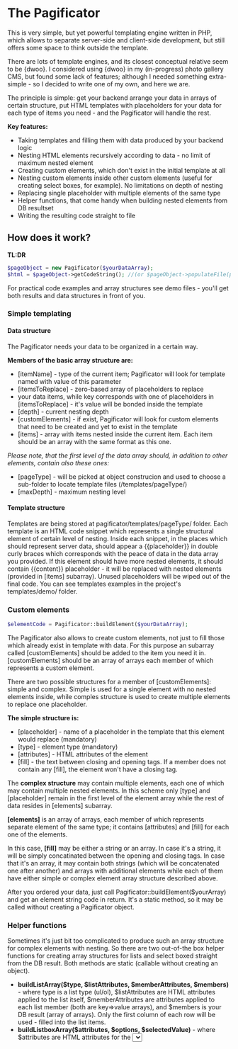 # The Pagificator
This is very simple, but yet powerful templating engine written in PHP, which allows to separate server-side and client-side development, but still offers some space to think outside the template. 

There are lots of template engines, and its closest conceptual relative seem to be {dwoo}. I considered using {dwoo} in my (in-progress) photo gallery CMS, but found some lack of features; although I needed something extra-simple - so I decided to write one of my own, and here we are.

The principle is simple: get your backend arrange your data in arrays of certain structure, put HTML templates with placeholders for your data for each type of items you need - and the Pagificator will handle the rest.

**Key features:**
* Taking templates and filling them with data produced by your backend logic
* Nesting HTML elements recursively according to data - no limit of maximum nested element
* Creating custom elements, which don't exist in the initial template at all
* Nesting custom elements inside other custom elements (useful for creating select boxes, for example). No limitations on depth of nesting
* Replacing single placeholder with multiple elements of the same type
* Helper functions, that come handy when building nested elements from DB resultset
* Writing the resulting code straight to file

## How does it work?
**TL:DR**
```php
$pageObject = new Pagificator($yourDataArray);
$html = $pageObject->getCodeString(); //(or $pageObject->populateFile(path/to/write);)
```
For practical code examples and array structures see demo files - you'll get both results and data structures in front of you.

### Simple templating
#### Data structure
The Pagificator needs your data to be organized in a certain way.

**Members of the basic array structure are:**
* [itemName] - type of the current item; Pagificator will look for template named with value of this parameter
* [itemsToReplace] - zero-based array of placeholders to replace
* your data items, while key corresponds with one of placeholders in [itemsToReplace] - it's value will be bonded inside the template
* [depth] - current nesting depth
* [customElements] - if exist, Pagificator will look for custom elements that need to be created and yet to exist in the template
* [items] - array with items nested inside the current item. Each item should be an array with the same format as this one.

_Please note, that the first level of the data array should, in addition to other elements, contain also these ones:_
* [pageType] - will be picked at object construcion and used to choose a sub-folder to locate template files (/templates/pageType/)
* [maxDepth] - maximum nesting level

#### Template structure
Templates are being stored at pagificator/templates/pageType/ folder. Each template is an HTML code snippet which represents a single structural element of certain level of nesting. Inside each snippet, in the places which should represent server data, should appear a {{placeholder}} in double curly braces which corresponds with the peace of data in the data array you provided. If this element should have more nested elements, it should contain {{content}} placeholder - it will be replaced with nested elements (provided in [items] subarray).
Unused placeholders will be wiped out of the final code. You can see templates examples in the project's templates/demo/ folder.

### Custom elements
```php
$elementCode = Pagificator::buildElement($yourDataArray);
```

The Pagificator also allows to create custom elements, not just to fill those which already exist in template with data.
For this purpose an subarray called [customElements] should be added to the item you need it in. [customElements] should be an array of arrays each member of which represents a custom element. 

There are two possible structures for a member of [customElements]: simple and complex. Simple is used for a single element with no nested elements inside, while comples structure is used to create multiple elements to replace one placeholder.

**The simple structure is:**
* [placeholder] - name of a placeholder in the template that this element would replace (mandatory)
* [type] - element type (mandatory)
* [attributes] - HTML attributes of the element
* [fill] - the text between closing and opening tags. If a member does not contain any [fill], the element won't have a closing tag.

The **complex structure** may contain multiple elements, each one of which may contain multiple nested elements. In this scheme only [type] and [placeholder] remain in the first level of the element array while the rest of data resides in [elements] subarray.

**[elements]** is an array of arrays, each member of which represents separate element of the same type; it contains  [attributes] and [fill] for each one of the elements.

In this case, **[fill]** may be either a string or an array. In case it's a string, it will be simply concatinated between the opening and closing tags. In case that it's an array, it may contain both strings (which will be concatenated one after another) and arrays with additional elements while each of them have either simple or complex element array structure described above.

After you ordered your data, just call Pagificator::buildElement($yourArray) and get an element string code in return. It's a static method, so it may be called without creating a Pagificator object.

### Helper functions
Sometimes it's just bit too complicated to produce such an array structure for complex elements with nesting. So there are two out-of-the box helper functions for creating array structures for lists and select boxed straight from the DB result. Both methods are static (callable without creating an object).

* __buildListArray($type, $listAttributes, $memberAttributes, $members)__ - where type is a list type (ul/ol), $listAttributes are HTML attributes applied to the list itself, $memberAttributes are attributes applied to each list member (both are key=>value arrays), and $members is your DB result (array of arrays). Only the first column of each row will be used - filled into the list items.
* __buildListboxArray($attributes, $options, $selectedValue)__ - where $attributes are HTML attributes for the <select> element, $options is your DB result (only first two columns will be used; first for value, second for option text) and $selectedValue is an element that need to be preselected (optional).

